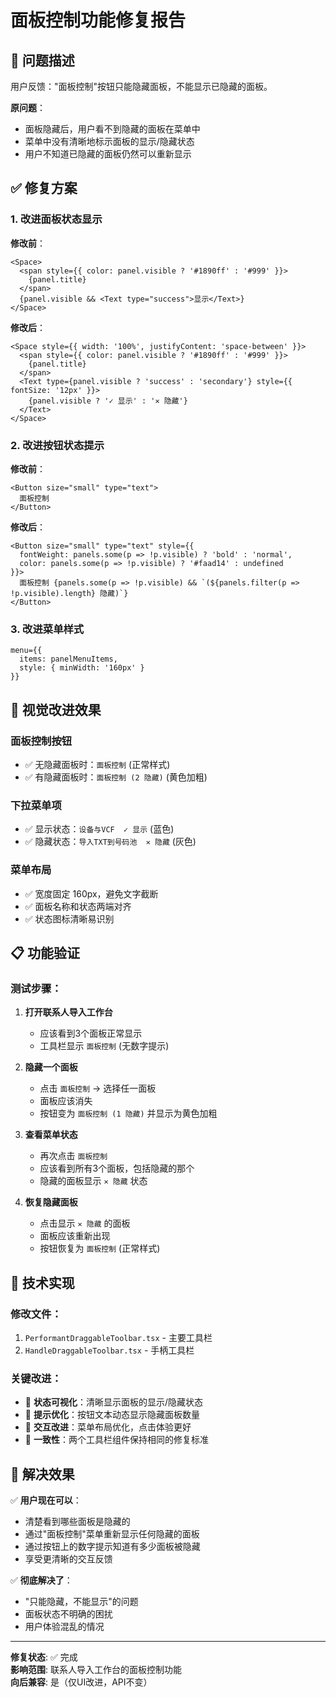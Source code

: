 # 面板控制功能修复报告

## 🎯 **问题描述**

用户反馈："面板控制"按钮只能隐藏面板，不能显示已隐藏的面板。

**原问题**：
- 面板隐藏后，用户看不到隐藏的面板在菜单中
- 菜单中没有清晰地标示面板的显示/隐藏状态
- 用户不知道已隐藏的面板仍然可以重新显示

## ✅ **修复方案**

### 1. **改进面板状态显示**

**修改前**：
```tsx
<Space>
  <span style={{ color: panel.visible ? '#1890ff' : '#999' }}>
    {panel.title}
  </span>
  {panel.visible && <Text type="success">显示</Text>}
</Space>
```

**修改后**：
```tsx
<Space style={{ width: '100%', justifyContent: 'space-between' }}>
  <span style={{ color: panel.visible ? '#1890ff' : '#999' }}>
    {panel.title}
  </span>
  <Text type={panel.visible ? 'success' : 'secondary'} style={{ fontSize: '12px' }}>
    {panel.visible ? '✓ 显示' : '✕ 隐藏'}
  </Text>
</Space>
```

### 2. **改进按钮状态提示**

**修改前**：
```tsx
<Button size="small" type="text">
  面板控制
</Button>
```

**修改后**：
```tsx
<Button size="small" type="text" style={{ 
  fontWeight: panels.some(p => !p.visible) ? 'bold' : 'normal',
  color: panels.some(p => !p.visible) ? '#faad14' : undefined
}}>
  面板控制 {panels.some(p => !p.visible) && `(${panels.filter(p => !p.visible).length} 隐藏)`}
</Button>
```

### 3. **改进菜单样式**

```tsx
menu={{ 
  items: panelMenuItems,
  style: { minWidth: '160px' }
}}
```

## 🎨 **视觉改进效果**

### **面板控制按钮**
- ✅ 无隐藏面板时：`面板控制` (正常样式)
- ✅ 有隐藏面板时：`面板控制 (2 隐藏)` (黄色加粗)

### **下拉菜单项**
- ✅ 显示状态：`设备与VCF  ✓ 显示` (蓝色)
- ✅ 隐藏状态：`导入TXT到号码池  ✕ 隐藏` (灰色)

### **菜单布局**
- ✅ 宽度固定 160px，避免文字截断
- ✅ 面板名称和状态两端对齐
- ✅ 状态图标清晰易识别

## 📋 **功能验证**

### **测试步骤**：

1. **打开联系人导入工作台**
   - 应该看到3个面板正常显示
   - 工具栏显示 `面板控制` (无数字提示)

2. **隐藏一个面板**
   - 点击 `面板控制` → 选择任一面板
   - 面板应该消失
   - 按钮变为 `面板控制 (1 隐藏)` 并显示为黄色加粗

3. **查看菜单状态**
   - 再次点击 `面板控制`
   - 应该看到所有3个面板，包括隐藏的那个
   - 隐藏的面板显示 `✕ 隐藏` 状态

4. **恢复隐藏面板**
   - 点击显示 `✕ 隐藏` 的面板
   - 面板应该重新出现
   - 按钮恢复为 `面板控制` (正常样式)

## 🔧 **技术实现**

### **修改文件**：
1. `PerformantDraggableToolbar.tsx` - 主要工具栏
2. `HandleDraggableToolbar.tsx` - 手柄工具栏

### **关键改进**：
- 🎯 **状态可视化**：清晰显示面板的显示/隐藏状态
- 🎯 **提示优化**：按钮文本动态显示隐藏面板数量
- 🎯 **交互改进**：菜单布局优化，点击体验更好
- 🎯 **一致性**：两个工具栏组件保持相同的修复标准

## 🎯 **解决效果**

✅ **用户现在可以**：
- 清楚看到哪些面板是隐藏的
- 通过"面板控制"菜单重新显示任何隐藏的面板
- 通过按钮上的数字提示知道有多少面板被隐藏
- 享受更清晰的交互反馈

✅ **彻底解决了**：
- "只能隐藏，不能显示"的问题
- 面板状态不明确的困扰
- 用户体验混乱的情况

---

**修复状态**: ✅ 完成  
**影响范围**: 联系人导入工作台的面板控制功能  
**向后兼容**: 是（仅UI改进，API不变）